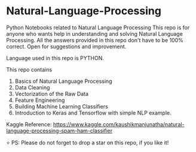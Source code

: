 # Natural-Language-Processing
Python Notebooks related to Natural Language Processing
This repo is for anyone who wants help in understanding and solving Natural Language Processing. All the answers provided in this repo don't have to be 100% correct. Open for suggestions and improvement.

Language used in this repo is PYTHON.

This repo contains
1. Basics of Natural Language Processing
2. Data Cleaning
3. Vectorization of the Raw Data
4. Feature Engineering
5. Building Machine Learning Classifiers
6. Introduction to Keras and Tensorflow with simple NLP example.

Kaggle Reference: https://www.kaggle.com/kaushikmanjunatha/natural-language-processing-spam-ham-classifier

⭐ PS: Please do not forget to drop a star on this repo, if you like it!

